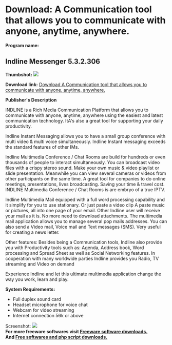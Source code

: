 # Download: A Communication tool that allows you to communicate with anyone, anytime, anywhere.

**Program name:**

## Indline Messenger 5.3.2.306

  
**Thumbshot:** ![](http://www.freewarefiles.com/screenshot/indlinemsngr_md.jpg)   
  
**Download link:** [Download A Communication tool that allows you to communicate with anyone, anytime, anywhere.](http://freesoftwares.boysofts.com/Indline-Messenger_program_52415.html)  
  


**Publisher's Description**  
  


INDLINE is a Rich Media Communication Platform that allows you to communicate with anyone, anytime, anywhere using the easiest and latest communication technology. ItA's also a great tool for supporting your daily productivity. 

Indline Instant Messaging allows you to have a small group conference with multi video & multi voice simultaneously. Indline Instant messaging exceeds the standard features of other IMs. 

Indline Multimedia Conference / Chat Rooms are build for hundreds or even thousands of people to interact simultaneously. You can broadcast video files with a crispy stereo sound. Make your own music & video playlist or slide presentation. Meanwhile you can view several cameras or videos from other participants on the same time. A great tool for companies to do online meetings, presentations, lives broadcasting. Saving your time & travel cost. INDLINE Multimedia Conference / Chat Rooms is are embryo of a true IPTV. 

Indline Multimedia Mail equipped with a full word processing capability and it simplify for you to use stationary. Or just paste a video clip A paste music or pictures, all into one page of your email. Other Indline user will receive your mail as it is. No more need to download attachments. The multimedia mail application allows you to manage several pop mails addresses. You can also send a Video mail, Voice mail and Text messages (SMS). Very useful for creating a news letter. 

Other features: Besides being a Communication tools, Indline also provide you with Productivity tools such as: Agenda, Address book, Word processing and Spread Sheet as well as Social Networking features. In cooperation with many worldwide parties Indline provides you Radio, TV streaming and Video on demand 

Experience Indline and let this ultimate multimedia application change the way you work, learn and play. 

**System Requirements:**

  * Full duplex sound card 
  * Headset microphone for voice chat 
  * Webcam for video streaming 
  * Internet connection 56k or above 

  
  
Screenshot: ![](http://www.freewarefiles.com/screenshot/indlinemsngr.jpg)   
**For more freeware softwares visit [Freeware software downloads.](http://freesoftwares.boysofts.com/)**   
**And [Free softwares and php script downloads.](http://www.boysofts.com/)**
